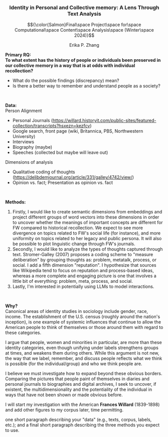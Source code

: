 ### <p align="center">Identity in Personal and Collective memory: A Lens Through Text Analysis</p>
$${\color{Salmon}Final\space Project\space for\space Computational\space Content\space Analysis\space (Winter\space 2024)}$$
<p align="center">Erika P. Zhang</p>

**Primary RQ: <br>**
**To what extent has the history of people or individuals been preserved in our collective memory in a way that is at odds with individual recollection?** 
- What do the possible findings (discrepancy) mean?
- Is there a better way to remember and understand people as a society?
<br>

**Data:** <br>
Person Alignment
- Personal Journals (https://willard.historyit.com/public-sites/featured-collection/transcripts?hsxezn=kezfcv)
- Google search, front page (wiki, Britannica, PBS, Northwestern University)
- Interviews 
- Biography (maybe)
- Speeches (collected but maybe will leave out)<br>

Dimensions of analysis
- Qualitative coding of thoughts (https://delibdemjournal.org/article/331/galley/4742/view/)
- Opinion vs. fact; Presentation as opinion vs. fact 
<br>

**Methods:** <br>
1. Firstly, I would like to create semantic dimensions from embeddings and project different groups of word vectors into these dimensions in order to uncover whether the meanings of important concepts are different for FW compared to historical recollection. We expect to see more divergence on topics related to FW's social life (for instance), and more uniformity on topics related to her legacy and public persona. It will also be possible to plot linguistic change through FW's journals.
2. Secondly, I would like to analyze the types of thoughts captured through text. Stromer-Galley (2007) proposes a coding scheme to "measure deliberation" by grouping thoughts as: problem, metatalk, process, or social. I add a fifth dimension "reputation". I hypothesize that sources like Wikipedia tend to focus on reputation and process-based ideas, whereas a more complete and engaging picture is one that involves a little bit of everything: problem, meta, process, and social.  
3. Lastly, I'm interested in potentially using LLMs to model interactions.
<br>

**Why?** <br>
Canonical areas of identity studies in sociology include gender, race, income. The establishment of the U.S. census (roughly around the nation's inception), is one example of systemic influences that continue to allow the American people to think of themselves or those around them with regard to these categories. 

I argue that people, women and minorities in particular, are more than these identity categories, even though unifying under labels strengthens groups at times, and weakens them during others. While this argument is not new, the way that we label, remember, and discuss people reflects what we think is possible (for the individual/group) and who we think people are. 

I believe we must investigate how to expand beyond these obvious borders. Comparing the pictures that people paint of themselves in diaries and personal journals to biographies and digital archives, I seek to uncover, if existent, the multidimensionality and the potentiality of the individual in ways that have not been shown or made obvious before. 

I will start my investigation with the American **Frances Willard** (1839-1898) and add other figures to my corpus later, time permitting.
<br>


one short paragraph describing your "data" (e.g., texts, corpus, labels, etc.); and a final short paragraph describing the three methods you expect to use. 
